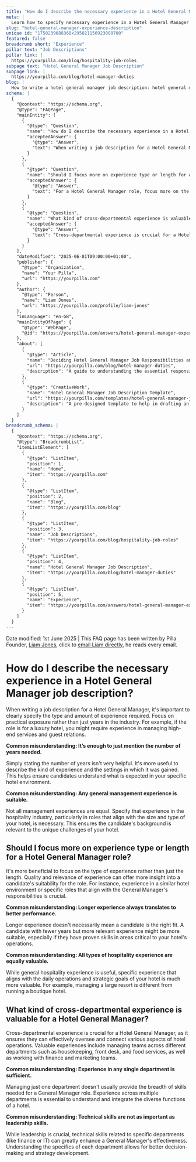 ```yaml
---
title: "How do I describe the necessary experience in a Hotel General Manager job description?"
meta: |
  Learn how to specify necessary experience in a Hotel General Manager job description, focusing on practical and relevant industry experience.
slug: "hotel-general-manager-experience-description"
unique id: "1750239688368x295021156923080700"
featured: false
breadcrumb short: "Experience"
pillar text: "Job Descriptions"
pillar link: |
  https://yourpilla.com/blog/hospitality-job-roles
subpage text: "Hotel General Manager Job Description"
subpage link: |
  https://yourpilla.com/blog/hotel-manager-duties
blog: |
  How to write a hotel general manager job description: hotel general manager job description template included.
schema: |
  {
    "@context": "https://schema.org",
    "@type": "FAQPage",
    "mainEntity": [
      {
        "@type": "Question",
        "name": "How do I describe the necessary experience in a Hotel General Manager job description?",
        "acceptedAnswer": {
          "@type": "Answer",
          "text": "When writing a job description for a Hotel General Manager, specify the type and amount of experience required, focusing on practical exposure in relevant settings, such as luxury or high-volume hospitality environments, rather than just the number of years. Describe the kind of experience and the settings in which it was gained to ensure candidates understand the expectations."
        }
      },
      {
        "@type": "Question",
        "name": "Should I focus more on experience type or length for a Hotel General Manager role?",
        "acceptedAnswer": {
          "@type": "Answer",
          "text": "For a Hotel General Manager role, focus more on the type of experience rather than just the length. Quality and relevance of experience provide more insight into a candidate's suitability, emphasizing experience in similar hotel environments or specific roles that align with the General Manager's responsibilities."
        }
      },
      {
        "@type": "Question",
        "name": "What kind of cross-departmental experience is valuable for a Hotel General Manager?",
        "acceptedAnswer": {
          "@type": "Answer",
          "text": "Cross-departmental experience is crucial for a Hotel General Manager, ensuring they can effectively oversee various aspects of hotel operations. Valuable experiences include managing teams across different departments such as housekeeping, front desk, food services, finance, and marketing, which allows for better decision-making and strategy development."
        }
      }
    ],
    "dateModified": "2025-06-01T09:00:00+01:00",
    "publisher": {
      "@type": "Organization",
      "name": "Your Pilla",
      "url": "https://yourpilla.com"
    },
    "author": {
      "@type": "Person",
      "name": "Liam Jones",
      "url": "https://yourpilla.com/profile/liam-jones"
    },
    "inLanguage": "en-GB",
    "mainEntityOfPage": {
      "@type": "WebPage",
      "@id": "https://yourpilla.com/answers/hotel-general-manager-experience-description"
    },
    "about": [
      {
        "@type": "Article",
        "name": "Deciding Hotel General Manager Job Responsibilities and Skills",
        "url": "https://yourpilla.com/blog/hotel-manager-duties",
        "description": "A guide to understanding the essential responsibilities and skills required of a Hotel General Manager."
      },
      {
        "@type": "CreativeWork",
        "name": "Hotel General Manager Job Description Template",
        "url": "https://yourpilla.com/templates/hotel-general-manager-job-description",
        "description": "A pre-designed template to help in drafting an effective job description that captures all necessary qualifications for a Hotel General Manager."
      }
    ]
  }
breadcrumb_schema: |
  {
    "@context": "https://schema.org",
    "@type": "BreadcrumbList",
    "itemListElement": [
      {
        "@type": "ListItem",
        "position": 1,
        "name": "Home",
        "item": "https://yourpilla.com"
      },
      {
        "@type": "ListItem",
        "position": 2,
        "name": "Blog",
        "item": "https://yourpilla.com/blog"
      },
      {
        "@type": "ListItem",
        "position": 3,
        "name": "Job Descriptions",
        "item": "https://yourpilla.com/blog/hospitality-job-roles"
      },
      {
        "@type": "ListItem",
        "position": 4,
        "name": "Hotel General Manager Job Description",
        "item": "https://yourpilla.com/blog/hotel-manager-duties"
      },
      {
        "@type": "ListItem",
        "position": 5,
        "name": "Experience",
        "item": "https://yourpilla.com/answers/hotel-general-manager-experience-description"
      }
    ]
  }
---
```


Date modified: 1st June 2025 | This FAQ page has been written by Pilla Founder, [Liam Jones](https://yourpilla.com/profile/liam-jones), click to [email Liam directly](https://mailto:liam@yourpilla.com), he reads every email.

# How do I describe the necessary experience in a Hotel General Manager job description?

When writing a job description for a Hotel General Manager, it's important to clearly specify the type and amount of experience required. Focus on practical exposure rather than just years in the industry. For example, if the role is for a luxury hotel, you might require experience in managing high-end services and guest relations.

**Common misunderstanding: It’s enough to just mention the number of years needed.**

Simply stating the number of years isn't very helpful. It's more useful to describe the kind of experience and the settings in which it was gained. This helps ensure candidates understand what is expected in your specific hotel environment.

**Common misunderstanding: Any general management experience is suitable.**

Not all management experiences are equal. Specify that experience in the hospitality industry, particularly in roles that align with the size and type of your hotel, is necessary. This ensures the candidate's background is relevant to the unique challenges of your hotel.

## Should I focus more on experience type or length for a Hotel General Manager role?

It's more beneficial to focus on the type of experience rather than just the length. Quality and relevance of experience can offer more insight into a candidate's suitability for the role. For instance, experience in a similar hotel environment or specific roles that align with the General Manager's responsibilities is crucial.

**Common misunderstanding: Longer experience always translates to better performance.**

Longer experience doesn't necessarily mean a candidate is the right fit. A candidate with fewer years but more relevant experience might be more suitable, especially if they have proven skills in areas critical to your hotel's operations.

**Common misunderstanding: All types of hospitality experience are equally valuable.**

While general hospitality experience is useful, specific experience that aligns with the daily operations and strategic goals of your hotel is much more valuable. For example, managing a large resort is different from running a boutique hotel.

## What kind of cross-departmental experience is valuable for a Hotel General Manager?

Cross-departmental experience is crucial for a Hotel General Manager, as it ensures they can effectively oversee and connect various aspects of hotel operations. Valuable experiences include managing teams across different departments such as housekeeping, front desk, and food services, as well as working with finance and marketing teams.

**Common misunderstanding: Experience in any single department is sufficient.**

Managing just one department doesn't usually provide the breadth of skills needed for a General Manager role. Experience across multiple departments is essential to understand and integrate the diverse functions of a hotel.

**Common misunderstanding: Technical skills are not as important as leadership skills.**

While leadership is crucial, technical skills related to specific departments (like finance or IT) can greatly enhance a General Manager's effectiveness. Understanding the specifics of each department allows for better decision-making and strategy development.